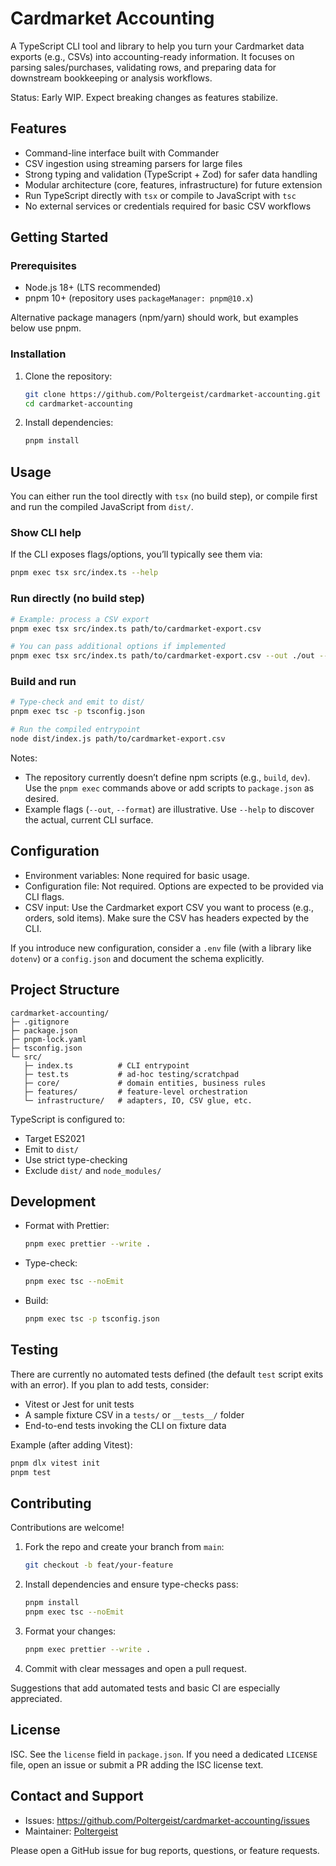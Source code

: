 # Cardmarket Accounting

A TypeScript CLI tool and library to help you turn your Cardmarket data exports (e.g., CSVs) into accounting-ready information. It focuses on parsing sales/purchases, validating rows, and preparing data for downstream bookkeeping or analysis workflows.

Status: Early WIP. Expect breaking changes as features stabilize.

## Features

- Command-line interface built with Commander
- CSV ingestion using streaming parsers for large files
- Strong typing and validation (TypeScript + Zod) for safer data handling
- Modular architecture (core, features, infrastructure) for future extension
- Run TypeScript directly with `tsx` or compile to JavaScript with `tsc`
- No external services or credentials required for basic CSV workflows

## Getting Started

### Prerequisites

- Node.js 18+ (LTS recommended)
- pnpm 10+ (repository uses `packageManager: pnpm@10.x`)

Alternative package managers (npm/yarn) should work, but examples below use pnpm.

### Installation

1. Clone the repository:

   ```bash
   git clone https://github.com/Poltergeist/cardmarket-accounting.git
   cd cardmarket-accounting
   ```

2. Install dependencies:
   ```bash
   pnpm install
   ```

## Usage

You can either run the tool directly with `tsx` (no build step), or compile first and run the compiled JavaScript from `dist/`.

### Show CLI help

If the CLI exposes flags/options, you’ll typically see them via:

```bash
pnpm exec tsx src/index.ts --help
```

### Run directly (no build step)

```bash
# Example: process a CSV export
pnpm exec tsx src/index.ts path/to/cardmarket-export.csv

# You can pass additional options if implemented
pnpm exec tsx src/index.ts path/to/cardmarket-export.csv --out ./out --format json
```

### Build and run

```bash
# Type-check and emit to dist/
pnpm exec tsc -p tsconfig.json

# Run the compiled entrypoint
node dist/index.js path/to/cardmarket-export.csv
```

Notes:

- The repository currently doesn’t define npm scripts (e.g., `build`, `dev`). Use the `pnpm exec` commands above or add scripts to `package.json` as desired.
- Example flags (`--out`, `--format`) are illustrative. Use `--help` to discover the actual, current CLI surface.

## Configuration

- Environment variables: None required for basic usage.
- Configuration file: Not required. Options are expected to be provided via CLI flags.
- CSV input: Use the Cardmarket export CSV you want to process (e.g., orders, sold items). Make sure the CSV has headers expected by the CLI.

If you introduce new configuration, consider a `.env` file (with a library like `dotenv`) or a `config.json` and document the schema explicitly.

## Project Structure

```
cardmarket-accounting/
├─ .gitignore
├─ package.json
├─ pnpm-lock.yaml
├─ tsconfig.json
└─ src/
   ├─ index.ts          # CLI entrypoint
   ├─ test.ts           # ad-hoc testing/scratchpad
   ├─ core/             # domain entities, business rules
   ├─ features/         # feature-level orchestration
   └─ infrastructure/   # adapters, IO, CSV glue, etc.
```

TypeScript is configured to:

- Target ES2021
- Emit to `dist/`
- Use strict type-checking
- Exclude `dist/` and `node_modules/`

## Development

- Format with Prettier:

  ```bash
  pnpm exec prettier --write .
  ```

- Type-check:

  ```bash
  pnpm exec tsc --noEmit
  ```

- Build:
  ```bash
  pnpm exec tsc -p tsconfig.json
  ```

## Testing

There are currently no automated tests defined (the default `test` script exits with an error). If you plan to add tests, consider:

- Vitest or Jest for unit tests
- A sample fixture CSV in a `tests/` or `__tests__/` folder
- End-to-end tests invoking the CLI on fixture data

Example (after adding Vitest):

```bash
pnpm dlx vitest init
pnpm test
```

## Contributing

Contributions are welcome!

1. Fork the repo and create your branch from `main`:
   ```bash
   git checkout -b feat/your-feature
   ```
2. Install dependencies and ensure type-checks pass:
   ```bash
   pnpm install
   pnpm exec tsc --noEmit
   ```
3. Format your changes:
   ```bash
   pnpm exec prettier --write .
   ```
4. Commit with clear messages and open a pull request.

Suggestions that add automated tests and basic CI are especially appreciated.

## License

ISC. See the `license` field in `package.json`. If you need a dedicated `LICENSE` file, open an issue or submit a PR adding the ISC license text.

## Contact and Support

- Issues: https://github.com/Poltergeist/cardmarket-accounting/issues
- Maintainer: [Poltergeist](https://github.com/Poltergeist)

Please open a GitHub issue for bug reports, questions, or feature requests.
